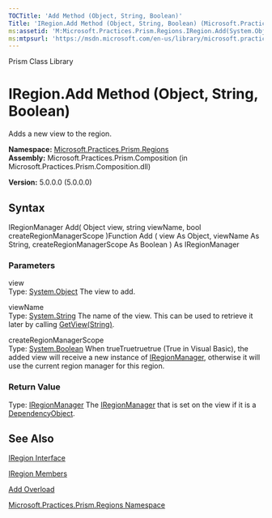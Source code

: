 ```yaml
---
TOCTitle: 'Add Method (Object, String, Boolean)'
Title: 'IRegion.Add Method (Object, String, Boolean) (Microsoft.Practices.Prism.Regions)'
ms:assetid: 'M:Microsoft.Practices.Prism.Regions.IRegion.Add(System.Object,System.String,System.Boolean)'
ms:mtpsurl: 'https://msdn.microsoft.com/en-us/library/microsoft.practices.prism.regions.iregion.add(v=pandp.50)'
---
```


Prism Class Library

IRegion.Add Method (Object, String, Boolean)
================================================

Adds a new view to the region.

**Namespace:** [Microsoft.Practices.Prism.Regions](https://msdn.microsoft.com/library/microsoft.practices.prism.regions)
**Assembly:** Microsoft.Practices.Prism.Composition (in Microsoft.Practices.Prism.Composition.dll)

**Version:** 5.0.0.0 (5.0.0.0)

## Syntax


IRegionManager Add( Object view, string viewName, bool createRegionManagerScope )Function Add ( view As Object, viewName As String, createRegionManagerScope As Boolean ) As IRegionManager

### Parameters

view  
Type: [System.Object](http://msdn.microsoft.com/en-us/library/e5kfa45b)
The view to add.

viewName  
Type: [System.String](http://msdn.microsoft.com/en-us/library/s1wwdcbf)
The name of the view. This can be used to retrieve it later by calling [GetView(String)](https://msdn.microsoft.com/library/microsoft.practices.prism.regions.iregion.getview(system.string)).

createRegionManagerScope  
Type: [System.Boolean](http://msdn.microsoft.com/en-us/library/a28wyd50)
When trueTruetruetrue (True in Visual Basic), the added view will receive a new instance of [IRegionManager](https://msdn.microsoft.com/library/microsoft.practices.prism.regions.iregionmanager), otherwise it will use the current region manager for this region.

### Return Value

Type: [IRegionManager](https://msdn.microsoft.com/library/microsoft.practices.prism.regions.iregionmanager)
The [IRegionManager](https://msdn.microsoft.com/library/microsoft.practices.prism.regions.iregionmanager) that is set on the view if it is a [DependencyObject](http://msdn.microsoft.com/en-us/library/ms589309).

See Also
--------


[IRegion Interface](https://msdn.microsoft.com/library/microsoft.practices.prism.regions.iregion)

[IRegion Members](https://msdn.microsoft.com/allmembers.t:microsoft.practices.prism.regions.iregion)

[Add Overload](https://msdn.microsoft.com/overload:microsoft.practices.prism.regions.iregion.add)

[Microsoft.Practices.Prism.Regions Namespace](https://msdn.microsoft.com/library/microsoft.practices.prism.regions)
